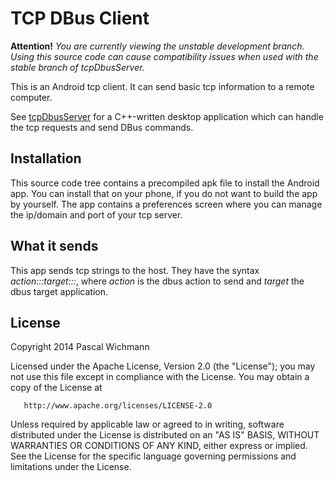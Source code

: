TCP DBus Client
===============

**Attention!** *You are currently viewing the unstable development branch. Using this source code can cause compatibility issues when used with the stable branch of tcpDbusServer.*

This is an Android tcp client. It can send basic tcp information to a remote computer.

See [tcpDbusServer](http://github.com/wichmannpas/tcpDbusServer) for a C++-written desktop application which can handle the tcp requests and send DBus commands.

Installation
------------

This source code tree contains a precompiled apk file to install the Android app. You can install that on your phone, if you do not want to build the app by yourself. The app contains a preferences screen where you can manage the ip/domain and port of your tcp server.

What it sends
-------------

This app sends tcp strings to the host. They have the syntax *action:::target:::*, where *action* is the dbus action to send and *target* the dbus target application.

License
-------

Copyright 2014 Pascal Wichmann

   Licensed under the Apache License, Version 2.0 (the "License");
   you may not use this file except in compliance with the License.
   You may obtain a copy of the License at

       http://www.apache.org/licenses/LICENSE-2.0

   Unless required by applicable law or agreed to in writing, software
   distributed under the License is distributed on an "AS IS" BASIS,
   WITHOUT WARRANTIES OR CONDITIONS OF ANY KIND, either express or implied.
   See the License for the specific language governing permissions and
   limitations under the License.
